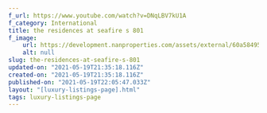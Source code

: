 ```yaml
---
f_url: https://www.youtube.com/watch?v=DNqLBV7kU1A
f_category: International
title: the residences at seafire s 801
f_image:
    url: https://development.nanproperties.com/assets/external/60a5849556c7de39e571a529_05.jpeg
    alt: null
slug: the-residences-at-seafire-s-801
updated-on: "2021-05-19T21:35:18.116Z"
created-on: "2021-05-19T21:35:18.116Z"
published-on: "2021-05-19T22:05:47.033Z"
layout: "[luxury-listings-page].html"
tags: luxury-listings-page
---
```

